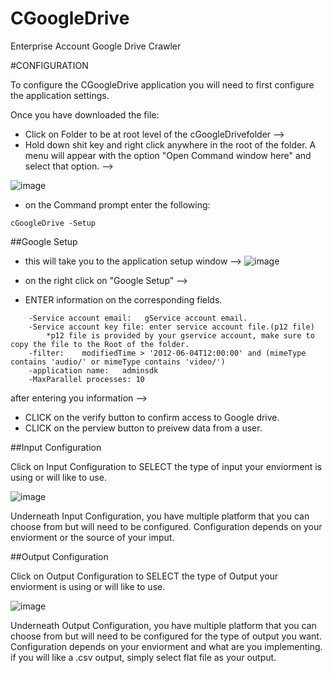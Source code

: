 # CGoogleDrive
Enterprise Account Google Drive Crawler

#CONFIGURATION

To configure the CGoogleDrive application you will need to first configure the application settings.

Once you have downloaded the file:

- Click on Folder to be at root level of the cGoogleDrivefolder --> 
- Hold down shit key and right click anywhere in the root of the folder. A menu will appear with the option "Open Command window here" and select that option. -->

![image](https://cloud.githubusercontent.com/assets/25845638/23080273/1f621090-f51e-11e6-940a-0daf8fc7f25e.png)


- on the Command prompt enter the following: 
```
cGoogleDrive -Setup
```

##Google Setup
- this will take you to the application setup window -->
![image](https://cloud.githubusercontent.com/assets/25845638/23080388/88a24b4c-f51e-11e6-9d0d-1efac37f7abc.png)

-  on the right click on "Google Setup" -->
- ENTER information on the corresponding fields.
```
    -Service account email:   gService account email.
    -Service account key file: enter service account file.(p12 file)
        *p12 file is provided by your gservice account, make sure to copy the file to the Root of the folder.
    -filter:    modifiedTime > '2012-06-04T12:00:00' and (mimeType contains 'audio/' or mimeType contains 'video/')
    -application name:   adminsdk
    -MaxParallel processes: 10
```


after entering you information -->
- CLICK  on the verify button to confirm access to Google drive. 
- CLICK  on the perview button to preivew data from a user.

##Input Configuration

Click on Input Configuration to SELECT the type of input your enviorment is using or will like to use.

![image](https://cloud.githubusercontent.com/assets/25845638/23080492/ef516b8e-f51e-11e6-87ef-91ac95616606.png)

Underneath Input Configuration, you have multiple platform that you can choose from but will need to be configured. Configuration depends on your enviorment or the source of your imput.

##Output Configuration

Click on Output Configuration to SELECT the type of Output your enviorment is using or will like to use.

![image](https://cloud.githubusercontent.com/assets/25845638/23080575/4a1ef590-f51f-11e6-9ea7-c42671cd4cb9.png)

Underneath Output Configuration, you have multiple platform that you can choose from but will need to be configured for the type of output you want. Configuration depends on your enviorment and what are you implementing. if you will like a .csv output, simply select flat file as your output.



